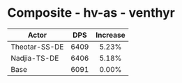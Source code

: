 # Composite - hv-as - venthyr
| Actor | DPS | Increase |
|---|:---:|:---:|
|Theotar-SS-DE|6409|5.23%|
|Nadjia-TS-DE|6406|5.18%|
|Base|6091|0.00%|
